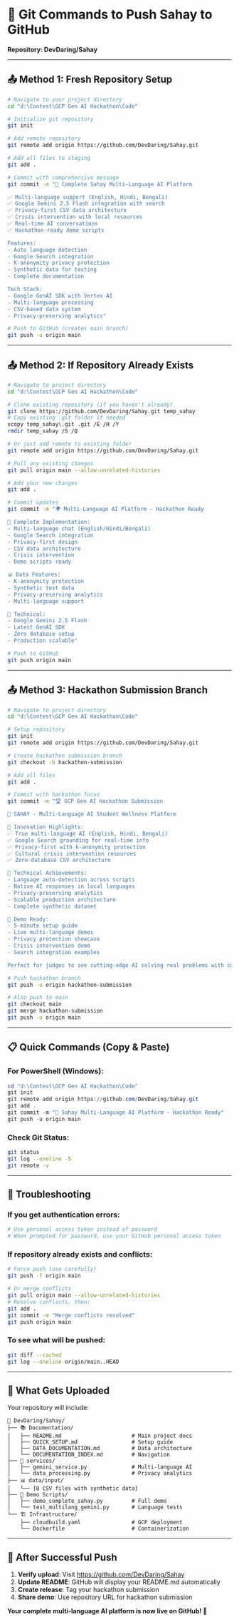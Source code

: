 # 🚀 Git Commands to Push Sahay to GitHub

**Repository: DevDaring/Sahay**

---

## 📤 **Method 1: Fresh Repository Setup**

```bash
# Navigate to your project directory
cd "d:\Contest\GCP Gen AI Hackathon\Code"

# Initialize git repository
git init

# Add remote repository
git remote add origin https://github.com/DevDaring/Sahay.git

# Add all files to staging
git add .

# Commit with comprehensive message
git commit -m "🚀 Complete Sahay Multi-Language AI Platform

✅ Multi-language support (English, Hindi, Bengali)
✅ Google Gemini 2.5 Flash integration with search
✅ Privacy-first CSV data architecture  
✅ Crisis intervention with local resources
✅ Real-time AI conversations
✅ Hackathon-ready demo scripts

Features:
- Auto language detection
- Google Search integration
- K-anonymity privacy protection
- Synthetic data for testing
- Complete documentation

Tech Stack:
- Google GenAI SDK with Vertex AI
- Multi-language processing
- CSV-based data system
- Privacy-preserving analytics"

# Push to GitHub (creates main branch)
git push -u origin main
```

---

## 📤 **Method 2: If Repository Already Exists**

```bash
# Navigate to project directory
cd "d:\Contest\GCP Gen AI Hackathon\Code"

# Clone existing repository (if you haven't already)
git clone https://github.com/DevDaring/Sahay.git temp_sahay
# Copy existing .git folder if needed
xcopy temp_sahay\.git .git /E /H /Y
rmdir temp_sahay /S /Q

# Or just add remote to existing folder
git remote add origin https://github.com/DevDaring/Sahay.git

# Pull any existing changes
git pull origin main --allow-unrelated-histories

# Add your new changes
git add .

# Commit updates
git commit -m "🌍 Multi-Language AI Platform - Hackathon Ready

🎯 Complete Implementation:
- Multi-language chat (English/Hindi/Bengali) 
- Google Search integration
- Privacy-first design
- CSV data architecture
- Crisis intervention
- Demo scripts ready

📊 Data Features:
- K-anonymity protection
- Synthetic test data
- Privacy-preserving analytics
- Multi-language support

🔧 Technical:
- Google Gemini 2.5 Flash
- Latest GenAI SDK
- Zero database setup
- Production scalable"

# Push to GitHub
git push origin main
```

---

## 📤 **Method 3: Hackathon Submission Branch**

```bash
# Navigate to project directory
cd "d:\Contest\GCP Gen AI Hackathon\Code"

# Setup repository
git init
git remote add origin https://github.com/DevDaring/Sahay.git

# Create hackathon submission branch
git checkout -b hackathon-submission

# Add all files
git add .

# Commit with hackathon focus
git commit -m "🏆 GCP Gen AI Hackathon Submission

🌟 SAHAY - Multi-Language AI Student Wellness Platform

🎯 Innovation Highlights:
✅ True multi-language AI (English, Hindi, Bengali)
✅ Google Search grounding for real-time info
✅ Privacy-first with k-anonymity protection
✅ Cultural crisis intervention resources
✅ Zero-database CSV architecture

🚀 Technical Achievements:
- Language auto-detection across scripts
- Native AI responses in local languages
- Privacy-preserving analytics
- Scalable production architecture
- Complete synthetic dataset

📱 Demo Ready:
- 5-minute setup guide
- Live multi-language demos
- Privacy protection showcase
- Crisis intervention demo
- Search integration examples

Perfect for judges to see cutting-edge AI solving real problems with cultural sensitivity and privacy protection!"

# Push hackathon branch
git push -u origin hackathon-submission

# Also push to main
git checkout main
git merge hackathon-submission
git push -u origin main
```

---

## 📋 **Quick Commands (Copy & Paste)**

### **For PowerShell (Windows):**
```powershell
cd "d:\Contest\GCP Gen AI Hackathon\Code"
git init
git remote add origin https://github.com/DevDaring/Sahay.git
git add .
git commit -m "🚀 Sahay Multi-Language AI Platform - Hackathon Ready"
git push -u origin main
```

### **Check Git Status:**
```bash
git status
git log --oneline -5
git remote -v
```

---

## 🔧 **Troubleshooting**

### **If you get authentication errors:**
```bash
# Use personal access token instead of password
# When prompted for password, use your GitHub personal access token
```

### **If repository already exists and conflicts:**
```bash
# Force push (use carefully)
git push -f origin main

# Or merge conflicts
git pull origin main --allow-unrelated-histories
# Resolve conflicts, then:
git add .
git commit -m "Merge conflicts resolved"
git push origin main
```

### **To see what will be pushed:**
```bash
git diff --cached
git log --oneline origin/main..HEAD
```

---

## 📁 **What Gets Uploaded**

Your repository will include:
```
📂 DevDaring/Sahay/
├── 📚 Documentation/
│   ├── README.md                      # Main project docs
│   ├── QUICK_SETUP.md                 # Setup guide  
│   ├── DATA_DOCUMENTATION.md          # Data architecture
│   └── DOCUMENTATION_INDEX.md         # Navigation
├── 🔧 services/
│   ├── gemini_service.py              # Multi-language AI
│   └── data_processing.py             # Privacy analytics
├── 📊 data/input/
│   └── [8 CSV files with synthetic data]
├── 🎯 Demo Scripts/
│   ├── demo_complete_sahay.py         # Full demo
│   └── test_multilang_gemini.py       # Language tests
└── 🏗️ Infrastructure/
    ├── cloudbuild.yaml                # GCP deployment
    └── Dockerfile                     # Containerization
```

---

## 🎉 **After Successful Push**

1. **Verify upload**: Visit https://github.com/DevDaring/Sahay
2. **Update README**: GitHub will display your README.md automatically
3. **Create release**: Tag your hackathon submission
4. **Share demo**: Use repository URL for hackathon submission

**Your complete multi-language AI platform is now live on GitHub! 🌟**
